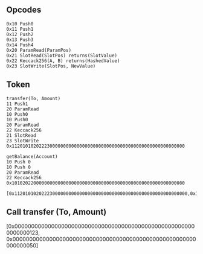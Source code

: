 ## Opcodes

```
0x10 Push0
0x11 Push1
0x12 Push2
0x13 Push3
0x14 Push4
0x20 ParamRead(ParamPos)
0x21 SlotRead(SlotPos) returns(SlotValue)
0x22 Keccack256(A, B) returns(HashedValue)
0x23 SlotWrite(SlotPos, NewValue)
```

## Token

```
transfer(To, Amount)
11 Push1
20 ParamRead
10 Push0
10 Push0
20 ParamRead
22 Keccack256
21 SlotRead
23 SlotWrite
0x1120101020222300000000000000000000000000000000000000000000000000

getBalance(Account)
10 Push 0
10 Push 0
20 ParamRead
22 Keccack256
0x1010202200000000000000000000000000000000000000000000000000000000

[0x1120101020222300000000000000000000000000000000000000000000000000,0x1010202200000000000000000000000000000000000000000000000000000000]
```

## Call transfer (To, Amount)

[0x0000000000000000000000000000000000000000000000000000000000000123,
0x0000000000000000000000000000000000000000000000000000000000000050]
